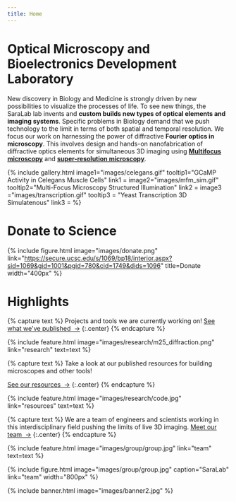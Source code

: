 ```yaml
---
title: Home
---
```

<!-- section dark -->
# Optical Microscopy and Bioelectronics Development Laboratory

New discovery in Biology and Medicine is strongly driven by new possibilities to visualize the processes of life. To see new things, the SaraLab lab invents and **custom builds new types of optical elements and imaging systems**. Specific problems in Biology demand that we push technology to the limit in terms of both spatial and temporal resolution. We focus our work on harnessing the power of diffractive **Fourier optics in microscopy**. This involves design and hands-on nanofabrication of diffractive optics elements for simultaneous 3D imaging using [**Multifocus microscopy**](https://www.ncbi.nlm.nih.gov/pmc/articles/PMC4161287/) and [**super-resolution microscopy**](https://www.osapublishing.org/DirectPDFAccess/C653C23B-C7CA-4F5F-B35C1D7A25981F71_370746/boe-8-9-4135.pdf?da=1&id=370746&seq=0&mobile=no).

{%
  include gallery.html
  image1="images/celegans.gif"
  tooltip1="GCaMP Activity in Celegans Muscle Cells"
  link1 = [](research)
  image2="images/mfm_sim.gif"
  tooltip2="Multi-Focus Microscopy Structured Illumination"
  link2 = [](research)
  image3 ="images/transcription.gif"
  tooltip3 = "Yeast Transcription 3D Simulatenous"
  link3 = [](research)
 %}
 
<!-- section break -->
# Donate to Science
{%
  include figure.html
  image="images/donate.png"
  link="https://secure.ucsc.edu/s/1069/bp18/interior.aspx?sid=1069&gid=1001&pgid=780&cid=1749&dids=1096"
  title=Donate
  width="400px"
%}
<!-- section break -->

# Highlights

{% capture text %}
Projects and tools we are currently working on!
[See what we've published &nbsp;→](research)
{:.center}
{% endcapture %}

{%
  include feature.html
  image="images/research/m25_diffraction.png"
  link="research"
  text=text
%}

{% capture text %}
Take a look at our published resources for building microscopes and other tools!

[See our resources &nbsp;→](resources)
{:.center}
{% endcapture %}

{%
  include feature.html
  image="images/research/code.jpg"
  link="resources"
  text=text
%}

{% capture text %}
We are a team of engineers and scientists working in this interdisciplinary field pushing the limits of live 3D imaging. 
[Meet our team &nbsp;→](team)
{:.center}
{% endcapture %}

{%
  include feature.html
  image="images/group/group.jpg"
  link="team"
  text=text
%}

<!-- section break -->

{%
  include figure.html
  image="images/group/group.jpg"
  caption="SaraLab"
  link="team"
  width="800px"
%}

<!-- section full -->

{% include banner.html image="images/banner2.jpg" %}
